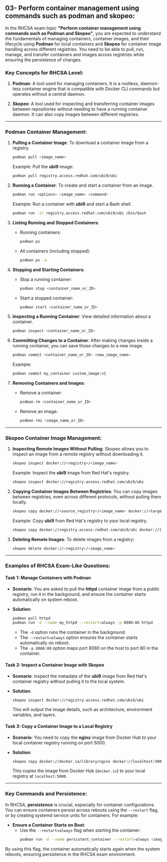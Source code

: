 ## 03- Perform container management using commands such as podman and skopeo:

In the RHCSA exam topic **"Perform container management using commands such as Podman and Skopeo"**, you are expected to understand the fundamentals of managing containers, container images, and their lifecycle using **Podman** for local containers and **Skopeo** for container image handling across different registries. You need to be able to pull, run, manage, and transfer containers and images across registries while ensuring the persistence of changes.

### **Key Concepts for RHCSA Level**:

1. **Podman**: A tool used for managing containers. It is a rootless, daemon-less container engine that is compatible with Docker CLI commands but operates without a central daemon.
   
2. **Skopeo**: A tool used for inspecting and transferring container images between repositories without needing to have a running container daemon. It can also copy images between different registries.

---

### **Podman Container Management**:

1. **Pulling a Container Image**:
   To download a container image from a registry.
   ```bash
   podman pull <image_name>
   ```
   Example: Pull the **ubi9** image:
   ```bash
   podman pull registry.access.redhat.com/ubi9/ubi
   ```

2. **Running a Container**:
   To create and start a container from an image.
   ```bash
   podman run <options> <image_name> <command>
   ```
   Example: Run a container with **ubi9** and start a Bash shell.
   ```bash
   podman run -it registry.access.redhat.com/ubi9/ubi /bin/bash
   ```

3. **Listing Running and Stopped Containers**:
   - Running containers:
     ```bash
     podman ps
     ```
   - All containers (including stopped):
     ```bash
     podman ps -a
     ```

4. **Stopping and Starting Containers**:
   - Stop a running container:
     ```bash
     podman stop <container_name_or_ID>
     ```
   - Start a stopped container:
     ```bash
     podman start <container_name_or_ID>
     ```

5. **Inspecting a Running Container**:
   View detailed information about a container.
   ```bash
   podman inspect <container_name_or_ID>
   ```

6. **Committing Changes to a Container**:
   After making changes inside a running container, you can save those changes to a new image.
   ```bash
   podman commit <container_name_or_ID> <new_image_name>
   ```
   Example:
   ```bash
   podman commit my_container custom_image:v1
   ```

7. **Removing Containers and Images**:
   - Remove a container:
     ```bash
     podman rm <container_name_or_ID>
     ```
   - Remove an image:
     ```bash
     podman rmi <image_name_or_ID>
     ```

---

### **Skopeo Container Image Management**:

1. **Inspecting Remote Images Without Pulling**:
   Skopeo allows you to inspect an image from a remote registry without downloading it.
   ```bash
   skopeo inspect docker://<registry>/<image_name>
   ```
   Example: Inspect the **ubi9** image from Red Hat's registry.
   ```bash
   skopeo inspect docker://registry.access.redhat.com/ubi9/ubi
   ```

2. **Copying Container Images Between Registries**:
   You can copy images between registries, even across different protocols, without pulling them locally.
   ```bash
   skopeo copy docker://<source_registry>/<image_name> docker://<target_registry>/<image_name>
   ```
   Example: Copy **ubi9** from Red Hat's registry to your local registry.
   ```bash
   skopeo copy docker://registry.access.redhat.com/ubi9/ubi docker://localhost:5000/ubi9/ubi
   ```

3. **Deleting Remote Images**:
   To delete images from a registry:
   ```bash
   skopeo delete docker://<registry>/<image_name>
   ```

---

### **Examples of RHCSA Exam-Like Questions**:

#### **Task 1: Manage Containers with Podman**

- **Scenario**: 
  You are asked to pull the **httpd** container image from a public registry, run it in the background, and ensure the container starts automatically on system reboot.

- **Solution**:
  ```bash
  podman pull httpd
  podman run -d --name my_httpd --restart=always -p 8080:80 httpd
  ```

  - The `-d` option runs the container in the background.
  - The `--restart=always` option ensures the container starts automatically on reboot.
  - The `-p 8080:80` option maps port 8080 on the host to port 80 in the container.

#### **Task 2: Inspect a Container Image with Skopeo**

- **Scenario**: 
  Inspect the metadata of the **ubi9** image from Red Hat's container registry without pulling it to the local system.

- **Solution**:
  ```bash
  skopeo inspect docker://registry.access.redhat.com/ubi9/ubi
  ```

  This will output the image details, such as architecture, environment variables, and layers.

#### **Task 3: Copy a Container Image to a Local Registry**

- **Scenario**: 
  You need to copy the **nginx** image from Docker Hub to your local container registry running on port 5000.

- **Solution**:
  ```bash
  skopeo copy docker://docker.io/library/nginx docker://localhost:5000/nginx
  ```

  This copies the image from Docker Hub (`docker.io`) to your local registry at `localhost:5000`.

---

### **Key Commands and Persistence**:

In RHCSA, **persistence** is crucial, especially for container configurations. You can ensure containers persist across reboots using the `--restart` flag, or by creating systemd service units for containers. For example:

- **Ensure a Container Starts on Boot**:
  - Use the `--restart=always` flag when starting the container:
    ```bash
    podman run -d --name persistent_container --restart=always <image_name>
    ```

By using this flag, the container automatically starts again when the system reboots, ensuring persistence in the RHCSA exam environment.
